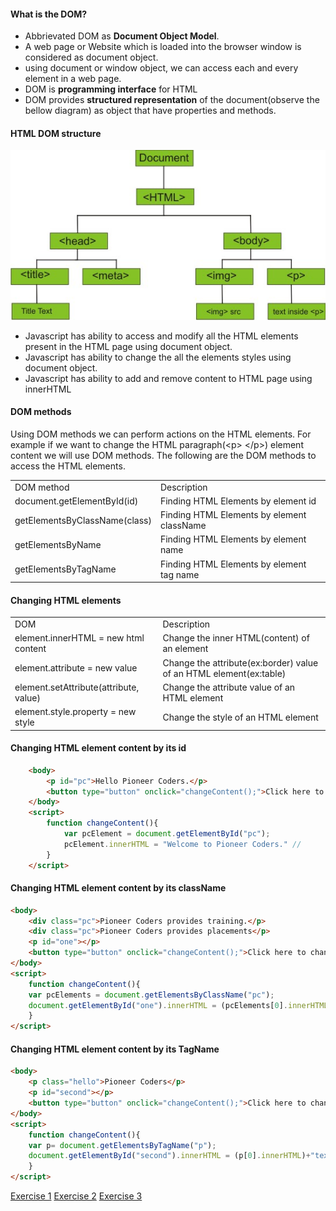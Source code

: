 <h4>What is the DOM?</h4>
<ul>
	<li>Abbrievated DOM as <b>Document Object Model</b>.</li>
	<li>A web page or Website which is loaded into the browser window is considered as document object. </li>
	<li>using document or window object, we can access each and every element in a web page.</li>
	<li>DOM is <b>programming interface</b> for HTML</li>
	<li>DOM provides <b>structured representation</b> of the document(observe the bellow diagram) as object that have properties and methods.</li>
</ul>
<h4>HTML DOM structure</h4>

![html_dom](https://github.com/pioneercoders/pc-tutorials/blob/master/js/images/html_dom.jpg)

<ul>
	<li>Javascript has ability to access and modify all the HTML elements present in the HTML page using document object.</li>
	<li>Javascript has ability to change the all the elements styles using document object.</li>
	<li>Javascript has ability to add and remove content to HTML page using innerHTML</li>	
</ul>

<h4>DOM methods</h4>
<p>Using DOM methods we can perform actions on the HTML elements. For example if we want to change the HTML paragraph(&lt;p&gt; &lt;/p&gt;) element content we will use DOM methods.
The following are the DOM methods to access the HTML elements.</p>
<table class='grid-md-12 pc-table'>
	<tr>
		<td>DOM method</td>
		<td>Description</td>
	</tr>
	<tr>
		<td>document.getElementById(id)</td>
		<td>Finding HTML Elements by element id</td>
	</tr>
	<tr>
		<td>getElementsByClassName(class)</td>
		<td>Finding HTML Elements by element className</td>
	</tr>
	<tr>
		<td>getElementsByName</td>
		<td>Finding HTML Elements by element name</td>
	</tr>
	<tr>
		<td>getElementsByTagName</td>
		<td>Finding HTML Elements by element tag name</td>
	</tr>
</table>
<h4>Changing HTML elements</h4>
<table class='grid-md-12 pc-table'>
	<tr>
		<td>DOM </td>
		<td>Description</td>
	</tr>
	<tr>
		<td>element.innerHTML =  new html content</td>
		<td>Change the inner HTML(content) of an element</td>
	</tr>
	<tr>
		<td>element.attribute = new value</td>
		<td>Change the attribute(ex:border) value of an HTML element(ex:table)</td>
	</tr>
	<tr>
		<td>element.setAttribute(attribute, value)</td>
		<td>Change the attribute value of an HTML element</td>
	</tr>
	<tr>
		<td>element.style.property = new style</td>
		<td>Change the style of an HTML element</td>
	</tr>
</table>


<h4>Changing HTML element content by its id</h4>

```html
	<body>
		<p id="pc">Hello Pioneer Coders.</p>
		<button type="button" onclick="changeContent();">Click here to change the text</button>
	</body>
	<script>
		function changeContent(){
			var pcElement = document.getElementById("pc");
			pcElement.innerHTML = "Welcome to Pioneer Coders." //
		}
	</script>
```


<h4>Changing HTML element content by its className</h4>

```html
<body>
	<div class="pc">Pioneer Coders provides training.</p>
	<div class="pc">Pioneer Coders provides placements</p>
	<p id="one"></p>
	<button type="button" onclick="changeContent();">Click here to change the text</button>
</body>
<script>
	function changeContent(){
	var pcElements = document.getElementsByClassName("pc");
	document.getElementById("one").innerHTML = (pcElements[0].innerHTML)+" "+(pcElements[1].innerHTML);
	}
</script>
```
 
<h4>Changing HTML element content by its TagName</h4>

```html
<body>
	<p class="hello">Pioneer Coders</p>
	<p id="second"></p>
	<button type="button" onclick="changeContent();">Click here to change the text</button>
</body>
<script>
	function changeContent(){
	var p= document.getElementsByTagName("p");
	document.getElementById("second").innerHTML = (p[0].innerHTML)+"text is from above paragraph";
	}
</script>
```

<a href="project/download/JS/dom" class="cws-button bt-color-3 border-radius alt icon-right">Exercise 1</a>
<a href="project/download/JS/JS_DOM" class="cws-button bt-color-3 border-radius alt icon-right">Exercise 2</a>
<a href="project/download/JS/popupclose" class="cws-button bt-color-3 border-radius alt icon-right">Exercise 3</a>
